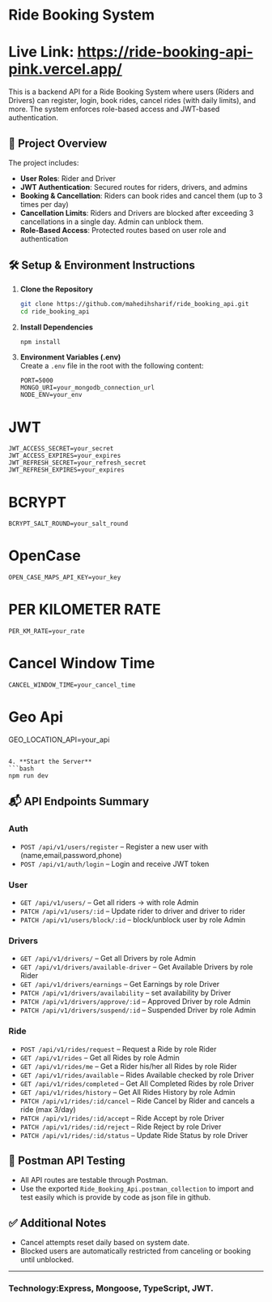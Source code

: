 # Ride Booking System

# Live Link: https://ride-booking-api-pink.vercel.app/

This is a backend API for a Ride Booking System where users (Riders and Drivers) can register, login, book rides, cancel rides (with daily limits), and more. The system enforces role-based access and JWT-based authentication.

## 🔧 Project Overview

The project includes:

- **User Roles**: Rider and Driver
- **JWT Authentication**: Secured routes for riders, drivers, and admins
- **Booking & Cancellation**: Riders can book rides and cancel them (up to 3 times per day)
- **Cancellation Limits**: Riders and Drivers are blocked after exceeding 3 cancellations in a single day. Admin can unblock them.
- **Role-Based Access**: Protected routes based on user role and authentication

## 🛠️ Setup & Environment Instructions

1. **Clone the Repository**

   ```bash
   git clone https://github.com/mahedihsharif/ride_booking_api.git
   cd ride_booking_api
   ```

2. **Install Dependencies**

   ```bash
   npm install
   ```

3. **Environment Variables (.env)**  
   Create a `.env` file in the root with the following content:

   ```env
   PORT=5000
   MONGO_URI=your_mongodb_connection_url
   NODE_ENV=your_env
   ```

# JWT

```env
JWT_ACCESS_SECRET=your_secret
JWT_ACCESS_EXPIRES=your_expires
JWT_REFRESH_SECRET=your_refresh_secret
JWT_REFRESH_EXPIRES=your_expires
```

# BCRYPT

```env
BCRYPT_SALT_ROUND=your_salt_round
```

# OpenCase

```env
OPEN_CASE_MAPS_API_KEY=your_key
```

# PER KILOMETER RATE

```env
PER_KM_RATE=your_rate
```

# Cancel Window Time

```env
CANCEL_WINDOW_TIME=your_cancel_time
```

# Geo Api

GEO_LOCATION_API=your_api

````env

4. **Start the Server**
```bash
npm run dev
````

## 📬 API Endpoints Summary

### Auth

- `POST /api/v1/users/register` – Register a new user with (name,email,password,phone)
- `POST /api/v1/auth/login` – Login and receive JWT token

### User

- `GET /api/v1/users/` – Get all riders -> with role Admin
- `PATCH /api/v1/users/:id` – Update rider to driver and driver to rider
- `PATCH /api/v1/users/block/:id` – block/unblock user by role Admin

### Drivers

- `GET /api/v1/drivers/` – Get all Drivers by role Admin
- `GET /api/v1/drivers/available-driver` – Get Available Drivers by role Rider
- `GET /api/v1/drivers/earnings` – Get Earnings by role Driver
- `PATCH /api/v1/drivers/availability` – set availability by Driver
- `PATCH /api/v1/drivers/approve/:id` – Approved Driver by role Admin
- `PATCH /api/v1/drivers/suspend/:id` – Suspended Driver by role Admin

### Ride

- `POST /api/v1/rides/request` – Request a Ride by role Rider
- `GET /api/v1/rides` – Get all Rides by role Admin
- `GET /api/v1/rides/me` – Get a Rider his/her all Rides by role Rider
- `GET /api/v1/rides/available` – Rides Available checked by role Driver
- `GET /api/v1/rides/completed` – Get All Completed Rides by role Driver
- `GET /api/v1/rides/history` – Get All Rides History by role Admin
- `PATCH /api/v1/rides/:id/cancel` – Ride Cancel by Rider and cancels a ride (max 3/day)
- `PATCH /api/v1/rides/:id/accept` – Ride Accept by role Driver
- `PATCH /api/v1/rides/:id/reject` – Ride Reject by role Driver
- `PATCH /api/v1/rides/:id/status` – Update Ride Status by role Driver

## 🧪 Postman API Testing

- All API routes are testable through Postman.
- Use the exported `Ride_Booking_Api.postman_collection` to import and test easily which is provide by code as json file in github.

## ✅ Additional Notes

- Cancel attempts reset daily based on system date.
- Blocked users are automatically restricted from canceling or booking until unblocked.

---

### Technology:Express, Mongoose, TypeScript, JWT.
